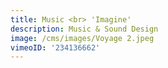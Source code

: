 ```yaml
---
title: Music <br> 'Imagine'
description: Music & Sound Design
image: /cms/images/Voyage 2.jpeg
vimeoID: '234136662'
---
```









